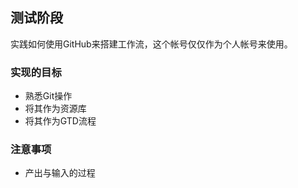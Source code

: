 ## 测试阶段

实践如何使用GitHub来搭建工作流，这个帐号仅仅作为个人帐号来使用。

### 实现的目标

- 熟悉Git操作
- 将其作为资源库
- 将其作为GTD流程

### 注意事项

- 产出与输入的过程

